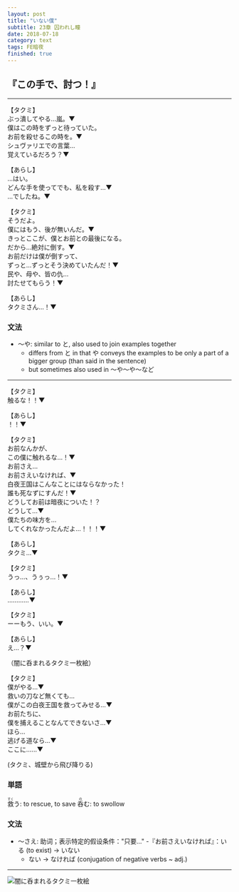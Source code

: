 ```yaml
---
layout: post
title: "いない僕"
subtitle: 23章 囚われし瞳
date: 2018-07-18
category: text
tags: FE暗夜
finished: true
---
```


## 『この手で、討つ！』 

------------------------------------------------------------------------
<p>
【タクミ】<br>
ぶっ潰してやる...嵐。▼<br>
僕はこの時をずっと待っていた。<br>
お前を殺せるこの時を。▼<br>
シュヴァリエでの言葉...<br>
覚えているだろう？▼
</p><p>
【あらし】<br>
...はい。<br>
どんな手を使ってでも、私を殺す...▼<br>
...でしたね。▼
</p><p>
【タクミ】<br>
そうだよ。<br>
僕にはもう、後が無いんだ。▼<br>
きっとここが、僕とお前との最後になる。<br>
だから...絶対に倒す。▼<br>
お前だけは僕が倒すって、<br>
ずっと...ずっとそう決めていたんだ！▼<br>
民や、母や、皆の仇...<br>
討たせてもらう！▼
</p><p>
【あらし】<br>
タクミさん...！▼
</p>

### 文法

-   〜や: similar to と, also used to join examples together
    -   differs from と in that や conveys the examples to be only a
        part of a bigger group (than said in the sentence)
    -   but sometimes also used in 〜や〜や〜など

------------------------------------------------------------------------

<p>
【タクミ】<br>
触るな！！▼
</p><p>
【あらし】<br>
！！▼
</p><p>
【タクミ】<br>
お前なんかが、<br>
この僕に触れるな...！▼<br>
お前さえ...<br>
お前さえいなければ、▼<br>
白夜王国はこんなことにはならなかった！<br>
誰も死なずにすんだ！▼<br>
どうしてお前は暗夜についた！？<br>
どうして...▼<br>
僕たちの味方を...<br>
してくれなかったんだよ...！！！▼
</p><p>
【あらし】<br>
タクミ...▼
</p><p>
【タクミ】<br>
うっ...、うぅっ...！▼
</p><p>
【あらし】<br>
............▼
</p><p>
【タクミ】<br>
ーーもう、いい。▼
</p><p>
【あらし】<br>
え...？▼
</p><p>
（闇に呑まれるタクミ一枚絵）
</p><p>
【タクミ】<br>
僕がやる...▼<br>
救いの刀など無くても...<br>
僕がこの白夜王国を救ってみせる...▼<br>
お前たちに、<br>
僕を捕えることなんてできないさ...▼<br>
ほら...<br>
逃げる道なら...▼<br>
ここに......▼
</p><p>
(タクミ、城壁から飛び降りる)
</p>

### 単語

<ruby>救<rt>すく</rt></ruby>う: to rescue, to save
<ruby>呑<rt>の</rt></ruby>む: to swollow

### 文法

-   〜さえ: 助词；表示特定的假设条件："只要..."
	-『お前さえいなければ』：いる (to exist) → いない
	- ない → なければ (conjugation of negative verbs ~ adj.)

------------------------------------------------------------------------

![闇に呑まれるタクミ一枚絵](https://fireemblemwiki.org/w/images/d/d0/Cg_fe14_takumi_possessed.png "闇に呑まれるタクミ一枚絵")
